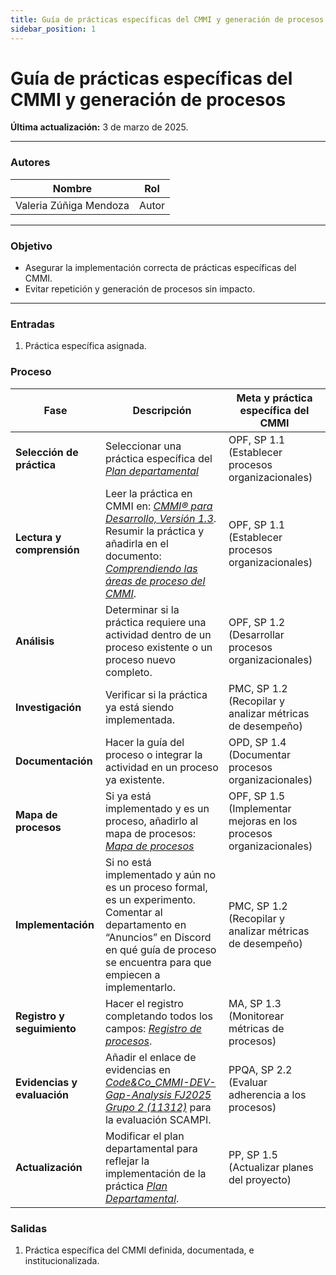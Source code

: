 ```yaml
---
title: Guía de prácticas específicas del CMMI y generación de procesos
sidebar_position: 1
---
```


# Guía de prácticas específicas del CMMI y generación de procesos

**Última actualización:** 3 de marzo de 2025.

---

### Autores
| Nombre                            | Rol       |
| --------------------------------- | --------- |
| Valeria Zúñiga Mendoza            | Autor     |

---

### Objetivo

* Asegurar la implementación correcta de prácticas específicas del CMMI.
* Evitar repetición y generación de procesos sin impacto.
---

### Entradas

1. Práctica específica asignada.

### Proceso

| Fase                        | Descripción                      | Meta y práctica específica del CMMI |
|-----------------------------|----------------------------------|--------------------------------------|
| **Selección de práctica**   | Seleccionar una práctica específica del <u>*[Plan departamental](https://docs.google.com/spreadsheets/d/1eTiN_r1-Mm11OrqFt4T_miCeuI83M9zV5oTAhV1rUso/edit?usp=sharing)* </u> | OPF, SP 1.1 (Establecer procesos organizacionales)|
| **Lectura y comprensión**   | Leer la práctica en CMMI en: <u>*[CMMI® para Desarrollo, Versión 1.3](https://insights.sei.cmu.edu/documents/87/2010_019_001_28782.pdf)*</u>. Resumir la práctica y añadirla en el documento: <u>*[Comprendiendo las áreas de proceso del CMMI](https://docs.google.com/document/d/19lSwMuoRpzJko4hnMJNj_W6A81tCjo35x_u47YBxRyw/edit?usp=sharing)*</u>. | OPF, SP 1.1 (Establecer procesos organizacionales)|
| **Análisis**               | Determinar si la práctica requiere una actividad dentro de un proceso existente o un proceso nuevo completo. | OPF, SP 1.2 (Desarrollar procesos organizacionales)|
| **Investigación**          | Verificar si la práctica ya está siendo implementada. | PMC, SP 1.2 (Recopilar y analizar métricas de desempeño)|
| **Documentación**          | Hacer la guía del proceso o integrar la actividad en un proceso ya existente. | OPD, SP 1.4 (Documentar procesos organizacionales) |
| **Mapa de procesos**       | Si ya está implementado y es un proceso, añadirlo al mapa de procesos: <u>*[Mapa de procesos](https://docs.google.com/drawings/d/18ZwTSSonobQVJMhQZP2_13EgN5SdL2d8qCYpkC7VBFI/edit?usp=sharing)*</u>| OPF, SP 1.5 (Implementar mejoras en los procesos organizacionales)|
| **Implementación**         | Si no está implementado y aún no es un proceso formal, es un experimento. Comentar al departamento en “Anuncios” en Discord en qué guía de proceso se encuentra para que empiecen a implementarlo. | PMC, SP 1.2 (Recopilar y analizar métricas de desempeño)|
| **Registro y seguimiento** | Hacer el registro completando todos los campos: <u>*[Registro de procesos](https://docs.google.com/spreadsheets/d/18SHmBFPBfMzNBGKS2MCTInfWZjIuCaOdzfeRAsxTqlY/edit?usp=sharing)*</u>. | MA, SP 1.3 (Monitorear métricas de procesos)|
| **Evidencias y evaluación** | Añadir el enlace de evidencias en <u>*[Code&Co_CMMI-DEV-Gap-Analysis FJ2025 Grupo 2 (11312)](https://docs.google.com/spreadsheets/d/1hW2CMK-EKuXaOXwrbGjtfbg8v-DST-pHOJA2ZV5LNhk/edit?usp=sharing)*</u>  para la evaluación SCAMPI. | PPQA, SP 2.2 (Evaluar adherencia a los procesos) |
| **Actualización**          | Modificar el plan departamental para reflejar la implementación de la práctica <u>*[Plan Departamental](https://docs.google.com/spreadsheets/d/1eTiN_r1-Mm11OrqFt4T_miCeuI83M9zV5oTAhV1rUso/edit?usp=sharing)*</u>. | PP, SP 1.5 (Actualizar planes del proyecto)|



### Salidas
1. Práctica específica del CMMI definida, documentada, e institucionalizada.
